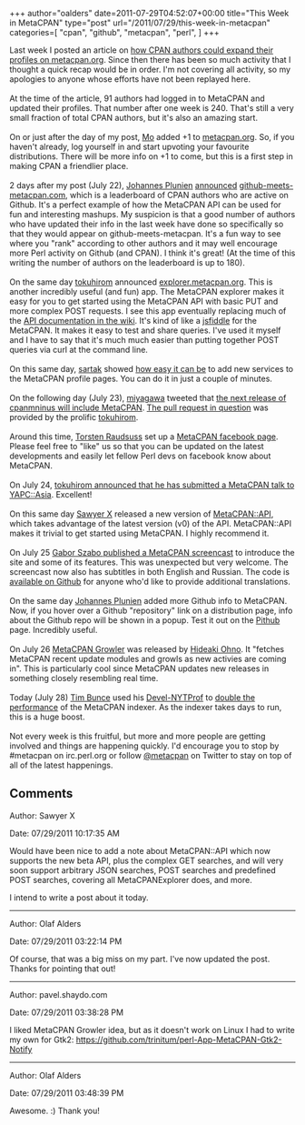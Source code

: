 +++
author="oalders"
date=2011-07-29T04:52:07+00:00
title="This Week in MetaCPAN"
type="post"
url="/2011/07/29/this-week-in-metacpan"
categories=[
  "cpan",
  "github",
  "metacpan",
  "perl",
]
+++

Last week I posted an article on [how CPAN authors could expand their
profiles on
metacpan.org](http://blogs.perl.org/users/olaf_alders/2011/07/how-to-expand-your-metacpan-profile.html).
Since then there has been so much activity that I thought a quick recap
would be in order. I\'m not covering all activity, so my apologies to
anyone whose efforts have not been replayed here.\
\
At the time of the article, 91 authors had logged in to MetaCPAN and
updated their profiles. That number after one week is 240. That\'s still
a very small fraction of total CPAN authors, but it\'s also an amazing
start.\
\
On or just after the day of my post,
[Mo](https://metacpan.org/author/PERLER) added +1 to
[metacpan.org](http://metacpan.org). So, if you haven\'t already, log
yourself in and start upvoting your favourite distributions. There will
be more info on +1 to come, but this is a first step in making CPAN a
friendlier place.\
\
2 days after my post (July 22), [Johannes
Plunien](https://metacpan.org/author/plu)
[announced](http://www.pqpq.de/2011/07/github-meets-cpan.html)
[github-meets-metacpan.com](http://www.github-meets-cpan.com/), which is
a leaderboard of CPAN authors who are active on Github. It\'s a perfect
example of how the MetaCPAN API can be used for fun and interesting
mashups. My suspicion is that a good number of authors who have updated
their info in the last week have done so specifically so that they would
appear on github-meets-metacpan. It\'s a fun way to see where you
\"rank\" according to other authors and it may well encourage more Perl
activity on Github (and CPAN). I think it\'s great! (At the time of this
writing the number of authors on the leaderboard is up to 180).\
\
On the same day [tokuhirom](https://metacpan.org/author/TOKUHIROM)
announced [explorer.metacpan.org](http://explorer.metacpan.org/). This
is another incredibly useful (and fun) app. The MetaCPAN explorer makes
it easy for you to get started using the MetaCPAN API with basic PUT and
more complex POST requests. I see this app eventually replacing much of
the [API documentation in the
wiki](https://github.com/CPAN-API/cpan-api/wiki/Beta-API-docs). It\'s
kind of like a [jsfiddle](http://jsfiddle.net/) for the MetaCPAN. It
makes it easy to test and share queries. I\'ve used it myself and I have
to say that it\'s much much easier than putting together POST queries
via curl at the command line.\
\
On this same day, [sartak](https://metacpan.org/author/SARTAK) showed
[how easy it can
be](http://twitter.com/#!/sartak/status/94489316742529024) to add new
services to the MetaCPAN profile pages. You can do it in just a couple
of minutes.\
\
On the following day (July 23),
[miyagawa](https://metacpan.org/author/MIYAGAWA) tweeted that [the next
release of cpanmninus will include
MetaCPAN](http://twitter.com/#!/miyagawa/status/94871581205082112). [The
pull request in
question](https://github.com/miyagawa/cpanminus/pull/109) was provided
by the prolific [tokuhirom](https://metacpan.org/author/TOKUHIROM).\
\
Around this time, [Torsten Raudsuss](https://metacpan.org/author/GETTY)
set up a [MetaCPAN facebook page](https://www.facebook.com/metacpan).
Please feel free to \"like\" us so that you can be updated on the latest
developments and easily let fellow Perl devs on facebook know about
MetaCPAN.\
\
On July 24, [tokuhirom announced that he has submitted a MetaCPAN talk
to
YAPC::Asia](http://twitter.com/#!/tokuhirom/status/95310352039952384).
Excellent!\
\
On this same day [Sawyer X](https://metacpan.org/author/XSAWYERX)
released a new version of
[MetaCPAN::API](https://metacpan.org/release/MetaCPAN-API), which takes
advantage of the latest version (v0) of the API. MetaCPAN::API makes it
trivial to get started using MetaCPAN. I highly recommend it.\
\
On July 25 [Gabor Szabo published a MetaCPAN
screencast](http://szabgab.com/blog/2011/07/metacpan-is-awesome.html) to
introduce the site and some of its features. This was unexpected but
very welcome. The screencast now also has subtitles in both English and
Russian. The code is [available on
Github](https://github.com/szabgab/screencasts) for anyone who\'d like
to provide additional translations.\
\
On the same day [Johannes Plunien](https://metacpan.org/author/plu)
added more Github info to MetaCPAN. Now, if you hover over a Github
\"repository\" link on a distribution page, info about the Github repo
will be shown in a popup. Test it out on the
[Pithub](https://metacpan.org/release/Pithub) page. Incredibly useful.\
\
On July 26 [MetaCPAN
Growler](https://github.com/hideo55/metacpan-growler) was released by
[Hideaki Ohno](https://metacpan.org/author/HIDEAKIO). It \"fetches
MetaCPAN recent update modules and growls as new activies are coming
in\". This is particularly cool since MetaCPAN updates new releases in
something closely resembling real time.\
\
Today (July 28) [Tim Bunce](https://metacpan.org/author/TIMB) used his
[Devel-NYTProf](https://metacpan.org/release/Devel-NYTProf) to [double
the
performance](http://twitter.com/#!/timbunce/status/96527958533091328) of
the MetaCPAN indexer. As the indexer takes days to run, this is a huge
boost.\
\
Not every week is this fruitful, but more and more people are getting
involved and things are happening quickly. I\'d encourage you to stop by
#metacpan on irc.perl.org or follow
[\@metacpan](http://twitter.com/metacpan) on Twitter to stay on top of
all of the latest happenings.

## Comments

Author: Sawyer X

Date: 07/29/2011 10:17:35 AM

  Would have been nice to add a note about MetaCPAN::API which now supports the new beta API, plus the complex GET searches, and will very soon support arbitrary JSON searches, POST searches and predefined POST searches, covering all MetaCPANExplorer does, and more.

I intend to write a post about it today.


---

Author: Olaf Alders

Date: 07/29/2011 03:22:14 PM

  Of course, that was a big miss on my part. I've now updated the post.  Thanks for pointing that out!


---

Author: pavel.shaydo.com

Date: 07/29/2011 03:38:28 PM

  <p>I liked MetaCPAN Growler idea, but as it doesn't work on Linux I had to write my own for Gtk2: <a href="https://github.com/trinitum/perl-App-MetaCPAN-Gtk2-Notify"><a href="https://github.com/trinitum/perl-App-MetaCPAN-Gtk2-Notify">https://github.com/trinitum/perl-App-MetaCPAN-Gtk2-Notify</a></a></p>


---

Author: Olaf Alders

Date: 07/29/2011 03:48:39 PM

  Awesome. :) Thank you!

